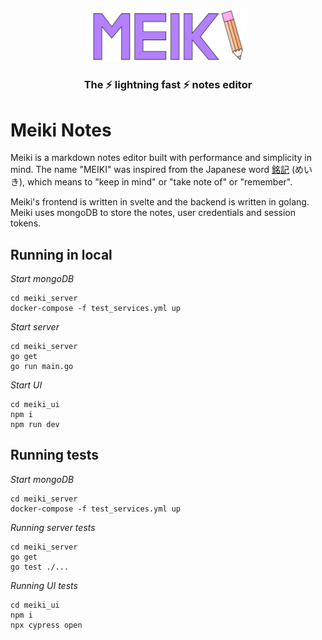 <p align="center">
    <img src="./meiki.svg" width="50%"><br>
    <h3 align="center">The ⚡ lightning fast ⚡ notes editor</h3>
</p>

# Meiki Notes

Meiki is a markdown notes editor built with performance and
simplicity in mind. The name "MEIKI" was inspired from the Japanese word [銘記](https://jisho.org/word/%E9%8A%98%E8%A8%98) (めいき), which means to "keep in mind" or "take note of" or "remember​".

Meiki's frontend is written in svelte and the backend is written in golang. Meiki uses mongoDB to store the notes, user credentials and session tokens.

## Running in local

*Start mongoDB*

```
cd meiki_server
docker-compose -f test_services.yml up
```

*Start server*

```
cd meiki_server
go get
go run main.go
```

*Start UI*

```
cd meiki_ui
npm i
npm run dev
```

## Running tests

*Start mongoDB*

```
cd meiki_server
docker-compose -f test_services.yml up
```

*Running server tests*
```
cd meiki_server
go get
go test ./...
```

*Running UI tests*
```
cd meiki_ui
npm i
npx cypress open
```
